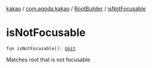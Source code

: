 [kakao](../../index.md) / [com.agoda.kakao](../index.md) / [RootBuilder](index.md) / [isNotFocusable](.)

# isNotFocusable

`fun isNotFocusable(): `[`Unit`](https://kotlinlang.org/api/latest/jvm/stdlib/kotlin/-unit/index.html)

Matches root that is not focusable

